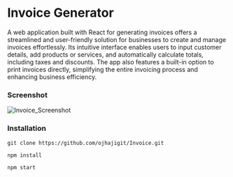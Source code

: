 # Invoice Generator

A web application built with React for generating invoices offers a streamlined and user-friendly solution for businesses to create and manage invoices effortlessly. Its intuitive interface enables users to input customer details, add products or services, and automatically calculate totals, including taxes and discounts. The app also features a built-in option to print invoices directly, simplifying the entire invoicing process and enhancing business efficiency.



### Screenshot
![Invoice_Screenshot](https://github.com/user-attachments/assets/2ef76779-c7a8-48f4-982e-005a26f6b45a)


### Installation

```
git clone https://github.com/ojhajigit/Invoice.git

npm install

npm start
```
